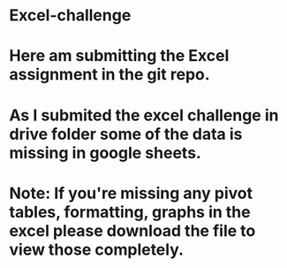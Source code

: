 # Excel-challenge
# Here am submitting the Excel assignment in the git repo.
# As I submited the excel challenge in drive folder some of the data is missing in google sheets.
# Note: If you're missing any pivot tables, formatting, graphs in the excel please download the file to view those completely.
